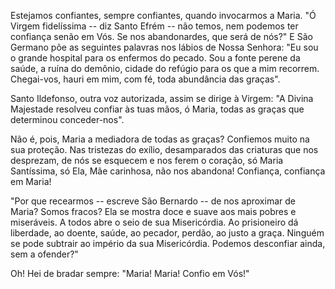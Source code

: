 
Estejamos confiantes, sempre confiantes, quando invocarmos a Maria. "Ó Virgem fidelíssima -- diz Santo Efrém -- não temos, nem podemos ter confiança senão em Vós. Se nos abandonardes, que será de nós?" E São Germano põe as seguintes palavras nos lábios de Nossa Senhora: "Eu sou o grande hospital para os enfermos do pecado. Sou a fonte perene da saúde, a ruína do demônio, cidade do refúgio para os que a mim recorrem. Chegai-vos, hauri em mim, com fé, toda abundância das graças".

Santo Ildefonso, outra voz autorizada, assim se dirige à Virgem: "A Divina Majestade resolveu confiar às tuas mãos, ó Maria, todas as graças que determinou conceder-nos".

Não é, pois, Maria a mediadora de todas as graças? Confiemos muito na sua proteção. Nas tristezas do exílio, desamparados das criaturas que nos desprezam, de nós se esquecem e nos ferem o coração, só Maria Santíssima, só Ela, Mãe carinhosa, não nos abandona! Confiança, confiança em Maria!

"Por que recearmos -- escreve São Bernardo -- de nos aproximar de Maria? Somos fracos? Ela se mostra doce e suave aos mais pobres e miseráveis. A todos abre o seio de sua Misericórdia. Ao prisioneiro dá liberdade, ao doente, saúde, ao pecador, perdão, ao justo a graça. Ninguém se pode subtrair ao império da sua Misericórdia. Podemos desconfiar ainda, sem a ofender?"

Oh! Hei de bradar sempre: "Maria! Maria! Confio em Vós!"

